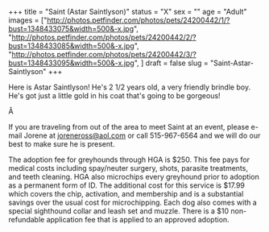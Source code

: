 +++
title = "Saint (Astar Saintlyson)"
status = "X"
sex = ""
age = "Adult"
images = ["http://photos.petfinder.com/photos/pets/24200442/1/?bust=1348433075&width=500&-x.jpg",
"http://photos.petfinder.com/photos/pets/24200442/2/?bust=1348433085&width=500&-x.jpg",
"http://photos.petfinder.com/photos/pets/24200442/3/?bust=1348433095&width=500&-x.jpg",
]
draft = false
slug = "Saint-Astar-Saintlyson"
+++

Here is Astar Saintlyson! He's 2 1/2 years old, a very friendly brindle boy. He's got just a little gold in his coat that's going to be gorgeous!


Â 


If you are traveling from out of the area to meet Saint at an event, please e-mail Jorene at joreneross@aol.com or call 515-967-6564 and we will do our best to make sure he is present.

The adoption fee for greyhounds through HGA is $250. This fee pays for medical costs including spay/neuter surgery, shots, parasite treatments, and teeth cleaning. HGA also microchips every greyhound prior to adoption as a permanent form of ID. The additional cost for this service is $17.99 which covers the chip, activation, and membership and is a substantial savings over the usual cost for microchipping. Each dog also comes with a special sighthound collar and leash set and muzzle. There is a $10 non-refundable application fee that is applied to an approved adoption.


